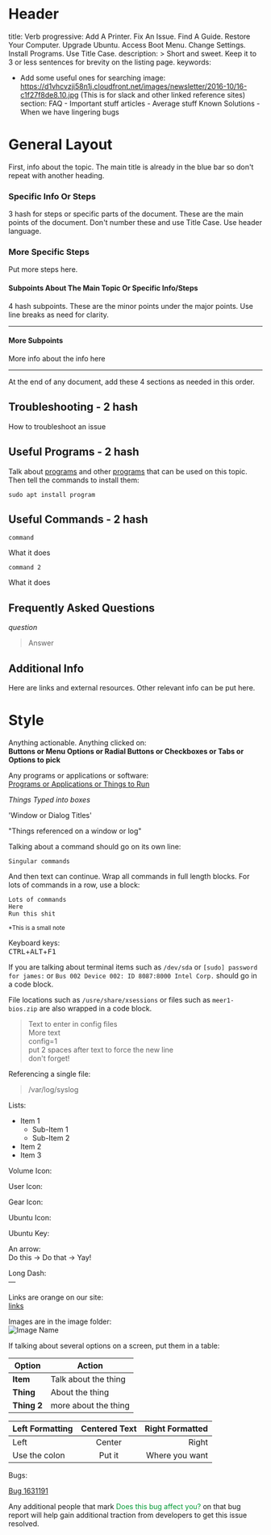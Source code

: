 # **Header**

title: Verb progressive:  Add A Printer.  Fix An Issue.  Find A Guide.  Restore Your Computer.  Upgrade Ubuntu.  Access Boot Menu.  Change Settings.  Install Programs.  Use Title Case.
description: >
  Short and sweet.  Keep it to 3 or less sentences for brevity on the listing page.
keywords:
 - Add some useful ones for searching
image: https://d1vhcvzji58n1j.cloudfront.net/images/newsletter/2016-10/16-c1f27f8de8.10.jpg
(This is for slack and other linked reference sites)
section:
  FAQ - Important stuff
  articles - Average stuff
  Known Solutions - When we have lingering bugs

# **General Layout**

First, info about the topic. The main title is already in the blue bar so don't repeat with another heading.

### Specific Info Or Steps

3 hash for steps or specific parts of the document.  These are the main points of the document.  Don't number these and use Title Case.  Use header language.

### More Specific Steps

Put more steps here.

#### Subpoints About The Main Topic Or Specific Info/Steps

4 hash subpoints.  These are the minor points under the major points.  Use line breaks as need for clarity.

---

#### More Subpoints

More info about the info here

---

At the end of any document, add these 4 sections as needed in this order.

## Troubleshooting - 2 hash

How to troubleshoot an issue

## Useful Programs - 2 hash

Talk about <u>programs</u> and other <u>programs</u> that can be used on this topic.  Then tell the commands to install them:

```
sudo apt install program
```

## Useful Commands - 2 hash

```
command
```

What it does

```
command 2
```

What it does

## Frequently Asked Questions

*question*

> Answer

## Additional Info

Here are links and external resources.  Other relevant info can be put here.

# **Style**

Anything actionable.  Anything clicked on:  
**Buttons or Menu Options or Radial Buttons or Checkboxes or Tabs or Options to pick**

Any programs or applications or software:  
<u>Programs or Applications or Things to Run</u>

*Things Typed into boxes*

'Window or Dialog Titles'

"Things referenced on a window or log"

Talking about a command should go on its own line:

```
Singular commands
```

And then text can continue.  Wrap all commands in full length blocks.  For lots of commands in a row, use a block:

```
Lots of commands
Here
Run this shit
```

<small>\*This is a small note</small>

Keyboard keys:  
<kbd>CTRL</kbd>+<kbd>ALT</kbd>+<kbd>F1</kbd>

If you are talking about terminal items such as `/dev/sda` or `[sudo] password for james:` or `Bus 002 Device 002: ID 8087:8000 Intel Corp.` should go in a code block.

File locations such as `/usre/share/xsessions` or files such as `meer1-bios.zip` are also wrapped in a code block.

> Text to enter in config files  
> More text  
> config=1  
> put 2 spaces after text to force the new line  
> don't forget!  

Referencing a single file:

> /var/log/syslog  

Lists:  
* Item 1
  * Sub-Item 1
  * Sub-Item 2
* Item 2
* Item 3

Volume Icon:  
<i class='fa fa fa-volume-up'></i>

User Icon:  
<i class="fa fa fa-user"></i>

Gear Icon:  
<i class="fa fa-cog"></i>

Ubuntu Icon:  
<i class="fl-ubuntu"></i>

Ubuntu Key:  
<kbd><span class="fl-ubuntu"></span></kbd>

An arrow:  
Do this → Do that → Yay!

Long Dash:  
&mdash;

Links are orange on our site:  
[links](https://some.website.com)

Images are in the image folder:  
![Image Name](/images/article/image.png)

If talking about several options on a screen, put them in a table:  

Option|Action
------|----------
**Item**|Talk about the thing
**Thing**|About the thing
**Thing 2**|more about the thing

Left Formatting | Centered Text | Right Formatted
:---------------|:-------------:|---------------:
Left            |     Center    |           Right
Use the colon   |     Put it    |  Where you want

Bugs:

[Bug 1631191](https://bugs.launchpad.net/ubuntu/+source/nvidia-graphics-drivers-367/+bug/1631191)

Any additional people that mark <span style="color: #093;">Does this bug affect you?</span> on that bug report will help gain additional traction from developers to get this issue resolved.
